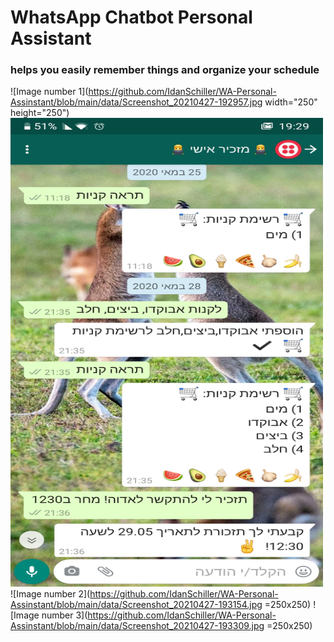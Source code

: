 # WhatsApp Chatbot Personal Assistant 
### helps you easily remember things and organize your schedule

![Image number 1](https://github.com/IdanSchiller/WA-Personal-Assinstant/blob/main/data/Screenshot_20210427-192957.jpg width="250" height="250")
<img src="https://github.com/IdanSchiller/WA-Personal-Assinstant/blob/main/data/Screenshot_20210427-192957.jpg" width="500" height="750">
![Image number 2](https://github.com/IdanSchiller/WA-Personal-Assinstant/blob/main/data/Screenshot_20210427-193154.jpg =250x250)
![Image number 3](https://github.com/IdanSchiller/WA-Personal-Assinstant/blob/main/data/Screenshot_20210427-193309.jpg =250x250)
